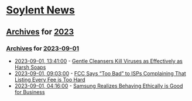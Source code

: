 # [Soylent News](../../../README.md)

## [Archives](../../index.md) for [2023](../index.md)

### [Archives](../../index.md) for [2023-09-01](index.md)

* [2023-09-01, 13:41:00](https://soylentnews.org/article.pl?sid=23/08/31/0756210&from=rss) - [Gentle Cleansers Kill Viruses as Effectively as Harsh Soaps](https://soylentnews.org/article.pl?sid=23/08/31/0756210&from=rss)
* [2023-09-01, 09:03:00](https://soylentnews.org/article.pl?sid=23/08/31/0754259&from=rss) - [FCC Says “Too Bad” to ISPs Complaining That Listing Every Fee is Too Hard](https://soylentnews.org/article.pl?sid=23/08/31/0754259&from=rss)
* [2023-09-01, 04:16:00](https://soylentnews.org/article.pl?sid=23/08/31/0211207&from=rss) - [Samsung Realizes Behaving Ethically is Good for Business](https://soylentnews.org/article.pl?sid=23/08/31/0211207&from=rss)
